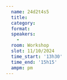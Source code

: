 ```yaml
---
  name: 24d2t4s5
  title: 
  category: 
  format: 
  speakers: 
    - 
  room: Workshop
  slot: 11/10/2024
  time_start: '13h30'
  time_end: '15h15'
  ampm: pm
---
```

